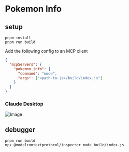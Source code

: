 # Pokemon Info

## setup

```shell
pnpm install
pnpm run build
```

Add the following config to an MCP client  
```json
{
  "mcpServers": {
    "pokemon_info": {
      "command": "node",
      "args": ["<path-to-js>/build/index.js"]
    }
  }
}
```

### Claude Desktop
![Image](https://github.com/user-attachments/assets/c37dc42f-e34f-4f9b-a1ee-dcccd05e94a9)


## debugger

```shell
pnpm run build
npx @modelcontextprotocol/inspector node build/index.js
```
